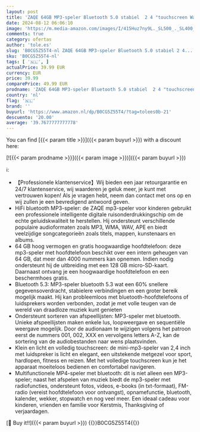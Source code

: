 ```yaml
---
layout: post
title: 'ZAQE 64GB MP3-speler Bluetooth 5.0 stabiel  2 4 "touchscreen Walkman MP3 Bluetooth Portable  HiFi MP3-speler met luidspreker  FM-radio  dictafoon  hoofdtelefoon inbegrepen  ondersteunt tot 128GB'
date: 2024-08-12 06:06:10
image: 'https://m.media-amazon.com/images/I/415Huz7ny9L._SL500_._SL400_.jpg'
comments: true
category: ofertas
author: 'tole.es'
slug: 'B0CG5Z55T4-nl ZAQE 64GB MP3-speler Bluetooth 5.0 stabiel 2 4...'
sku: 'B0CG5Z55T4-nl'
tags: [ '🇳🇱', ]
actualPrice: 39.99 EUR
currency: EUR
price: 39.99
comparePrice: 49.99 EUR
prodname: 'ZAQE 64GB MP3-speler Bluetooth 5.0 stabiel  2 4 "touchscreen Walkman MP3 Bluetooth Portable  HiFi MP3-speler met luidspreker  FM-radio  dictafoon  hoofdtelefoon inbegrepen  ondersteunt tot 128GB'
country: 'nl'
flag: '🇳🇱'
brand: ''
buyurl: 'https://www.amazon.nl/dp/B0CG5Z55T4/?tag=tolees0b-21'
descuento: '20.00'
average: '39.7677777777778'
---
```


You can find [{{< param title >}}]({{< param buyurl >}}) with a discount here:

[![{{< param prodname >}}]({{< param image >}})]({{< param buyurl >}})

ℹ️:

- 【Professionele klantenservice】Wij bieden een jaar retourgarantie en 24/7 klantenservice, wij waarderen je geluk meer, je kunt met vertrouwen kopen! Als je vragen hebt, neem dan contact met ons op en wij zullen je een bevredigend antwoord geven.
- HiFi bluetooth MP3-speler: de ZAQE mp3-speler voor kinderen gebruikt een professionele intelligente digitale ruisonderdrukkingschip om de echte geluidskwaliteit te herstellen. Hij ondersteunt verschillende populaire audioformaten zoals MP3, WMA, WAV, APE en biedt veelzijdige songcategorieën zoals titels, mappen, kunstenaars en albums.
- 64 GB hoog vermogen en gratis hoogwaardige hoofdtelefoon: deze mp3-speler met hoofdtelefoon beschikt over een intern geheugen van 64 GB, dat meer dan 4000 nummers kan opnemen. Indien nodig ondersteunt hij de uitbreiding met een 128 GB micro-SD-kaart. Daarnaast ontvang je een hoogwaardige hoofdtelefoon en een beschermhoes gratis.
- Bluetooth 5.3: MP3-speler bluetooth 5.3 wat een 60% snellere gegevensoverdracht, stabielere verbindingen en een groter bereik mogelijk maakt. Hij kan probleemloos met bluetooth-hoofdtelefoons of luidsprekers worden verbonden, zodat je met volle teugen van de wereld van draadloze muziek kunt genieten
- Ondersteunt sorteren van afspeellijsten: MP3-speler met bluetooth. Unieke afspeellijsten maken enkele lus, loopweergave en sequentiële weergave mogelijk. Door de audionaam te wijzigen volgens het patroon eerst de nummers 001, 002, XXX en vervolgens letters A-Z, kan de sortering van de audiobestanden naar wens plaatsvinden.
- Klein en licht en volledig touchscreen: de mini-mp3-speler van 2,4 inch met luidspreker is licht en elegant, een uitstekende metgezel voor sport, hardlopen, fitness en reizen. Met het volledige touchscreen kun je het apparaat moeiteloos bedienen en comfortabel navigeren.
- Multifunctionele MP4-speler met bluetooth: dit is niet alleen een MP3-speler; naast het afspelen van muziek biedt de mp3-speler met radiofuncties, ondersteunt fotos, videos, e-books (in txt-formaat), FM-radio (vereist hoofdtelefoon voor ontvangst), opnamefunctie, bluetooth, kalender, wekker, stopwatch en nog veel meer. Een ideaal cadeau voor kinderen, vrienden en familie voor Kerstmis, Thanksgiving of verjaardagen.

[🛒 Buy it!!]({{< param buyurl >}})
{{<world>}}B0CG5Z55T4{{</world>}}
